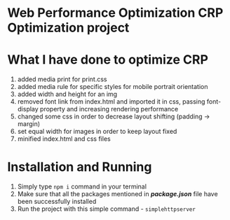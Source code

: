 # Web Performance Optimization CRP Optimization project

# What I have done to optimize CRP

1. added media print for print.css
2. added media rule for specific styles for mobile portrait orientation
3. added width and height for an img
4. removed font link from index.html and imported it in css, passing font-display property and increasing rendering performance
5. changed some css in order to decrease layout shifting (padding -> margin)
6. set equal width for images in order to keep layout fixed
7. minified index.html and css files

# Installation and Running

1. Simply type `npm i` command in your terminal
2. Make sure that all the packages mentioned in _**package.json**_ file have been successfully installed
3. Run the project with this simple command - `simplehttpserver`